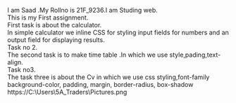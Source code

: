 I am Saad .My Rollno is 21F_9236.I am Studing web.<br>
This is my First assignment.<br>
First task is about the calculator.<br>
In simple calculator we inline CSS for styling input fields for numbers and an output field for displaying results. <br>
Task no 2.<br>
The second task is to make time table .In which we use style,pading,text-align.<br>
Task no3.<br>
The task three is about the Cv in which we use css styling,font-family background-color, padding, margin, border-radius, box-shadow<br>
https://C:\Users\5A_Traders\Pictures.png
